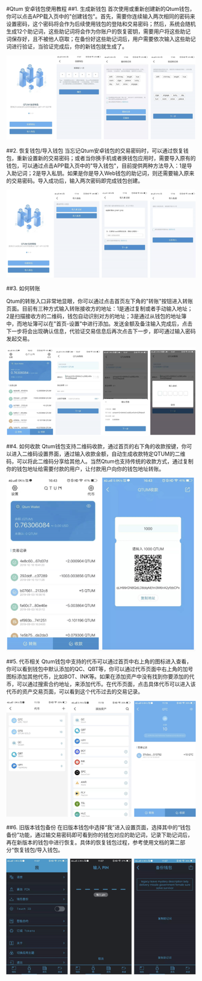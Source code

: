 #Qtum 安卓钱包使用教程
##1. 生成新钱包
首次使用或重新创建新的Qtum钱包，你可以点击APP载入页中的"创建钱包"。首先，需要你连续输入两次相同的密码来设置密码，这个密码将会作为后续使用钱包的登陆和交易密码；然后，系统会随机生成12个助记词，这些助记词将会作为你账户的恢复密钥，需要用户将这些助记词保存好，且不被他人窃取；在备份好这些助记词后，用户需要依次输入这些助记词进行验证，当验证完成后，你的新钱包就生成了。

![](ch1.png)

##2. 恢复钱包/导入钱包
当忘记Qtum安卓钱包的交易密码时，可以通过恢复钱包，重新设置新的交易密码；或者当你换手机或者换钱包应用时，需要导入原有的钱包，可以通过点击APP载入页中的"导入钱包"，目前提供两种方法导入：1是导入助记词；2是导入私钥。如果是你是导入Web钱包的助记词，则还需要输入原来的交易密码。导入成功后，输入两次密码即完成钱包创建。

![](ch2.png)

##3. 如何转账

Qtum的转账入口非常地显眼，你可以通过点击首页左下角的"转账"按钮进入转账页面。目前有三种方式输入转账接收方的地址：1是通过复制或者手动输入地址；2是扫描接收方的二维码，钱包自动识别对方的地址；3是通过从钱包的地址簿中，而地址簿可以在"首页-设置"中进行添加。发送金额及备注输入完成后，点击下一步将会出现确认信息，代验证交易信息后再次点击下一步，即可通过输入密码发起交易。

![](ch3.png)

##4. 如何收款
Qtum钱包支持二维码收款，通过首页的右下角的收款按键，你可以进入二维码设置界面，通过输入收款金额，自动生成收款特定QTUM的二维码，可以将此二维码分享给其他人。当然Qtum也支持传统的收款方式，通过复制你的钱包地址给需要付款的用户，让付款用户向你的钱包地址转账。

![](ch4.png)

##5. 代币相关
Qtum钱包中支持的代币可以通过首页中右上角的图标进入查看，你可以看到钱包中默认添加的QC、QBT等，你可以通过代币页面中右上角的加号图标添加其他代币，比如BOT、INK等。如果在添加资产中没有找到你要添加的代币，可以通过搜索合约地址，来添加代币。在代币页面，点击具体代币可以进入该代币的资产交易页面，可以看到这个代币过去的交易记录。

![](ch5.png)

##6. 旧版本钱包备份
在旧版本钱包中选择“我”进入设置页面，选择其中的“钱包备份”功能，通过输交易密码即可看到你的钱包对应的助记词，记录下助记词后，再在新版本的钱包中进行恢复。具体的恢复钱包过程，参考使用文档的第二部分“恢复钱包/导入钱包。

![](ch6.png)


